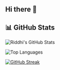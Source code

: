 ## Hi there 👋

<!--
**hi-riddhi/hi-riddhi** is a ✨ _special_ ✨ repository because its `README.md` (this file) appears on your GitHub profile.

Here are some ideas to get you started:

- 🌱 I’m currently learning System Design & Design patterns.
- 👯 I’m looking to collaborate on Deep Learning projects.
- 📫 How to reach me: 


-->
## 📊 GitHub Stats

![Riddhi's GitHub Stats](https://github-readme-stats.vercel.app/api?username=riddhi-dev&show_icons=true&theme=radical)

![Top Languages](https://github-readme-stats.vercel.app/api/top-langs/?username=riddhi-dev&layout=compact&theme=radical)

[![GitHub Streak](https://streak-stats.demolab.com?user=riddhi-dev&theme=radical)](https://git.io/streak-stats)


